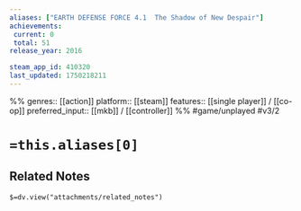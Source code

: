 ```yaml
---
aliases: ["EARTH DEFENSE FORCE 4.1  The Shadow of New Despair"]
achievements:
 current: 0
 total: 51
release_year: 2016

steam_app_id: 410320
last_updated: 1750218211
---
```

%%
genres:: [[action]]
platform:: [[steam]]
features:: [[single player]] / [[co-op]]
preferred_input:: [[mkb]] / [[controller]]
%%
#game/unplayed
#v3/2

# `=this.aliases[0]`
## Related Notes
`$=dv.view("attachments/related_notes")`